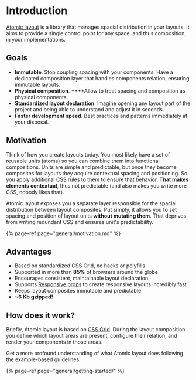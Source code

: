 # Introduction

[Atomic layout](https://github.com/kettanaito/atomic-layout) is a library that manages spacial distribution in your layouts. It aims to provide a single control point for any space, and thus composition, in your implementations.

## Goals

* **Immutable**. Stop coupling spacing with your components. Have a dedicated composition layer that handles components relation, ensuring immutable layouts.
* **Physical composition**. ****Allow to treat spacing and composition as physical components.
* **Standardized layout declaration**. Imagine opening any layout part of the project and being able to understand and adjust it in seconds.
* **Faster development speed**. Best practices and patterns immediately at your disposal.

## Motivation

Think of how you create layouts today. You most likely have a set of reusable units \(atoms\) so you can combine them into functional compositions. Units are simple and predictable, but once they become composites for layouts they acquire contextual spacing and positioning. So you apply additional CSS rules to them to ensure that behavior. **That makes elements contextual**, thus not predictable \(and also makes you write more CSS, nobody likes that\).

Atomic layout exposes you a separate layer responsible for the spacial distribution between layout composites. Put simply, it allows you to set spacing and position of layout units **without mutating them**. That deprives from writing redundant CSS and ensures unit's predictability.

{% page-ref page="general/motivation.md" %}

## Advantages

* Based on standardized CSS Grid, no hacks or polyfills
* Supported in more than **85%** of browsers around the globe
* Encourages consistent, maintainable layout declaration
* Supports [Responsive props](fundamentals/responsive-props.md) to create responsive layouts incredibly fast
* Keeps layout composites immutable and predictable
* **~6 Kb gzipped!**

## How does it work?

Briefly, Atomic layout is based on [CSS Grid](https://developer.mozilla.org/en-US/docs/Web/CSS/CSS_Grid_Layout). During the layout composition you define which layout areas are present, configure their relation, and render your components in those areas.

Get a more profound understanding of what Atomic layout does following the example-based guidelines:

{% page-ref page="general/getting-started/" %}

